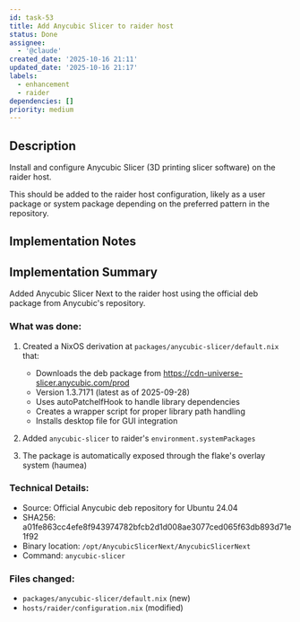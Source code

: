 ```yaml
---
id: task-53
title: Add Anycubic Slicer to raider host
status: Done
assignee:
  - '@claude'
created_date: '2025-10-16 21:11'
updated_date: '2025-10-16 21:17'
labels:
  - enhancement
  - raider
dependencies: []
priority: medium
---
```


## Description

<!-- SECTION:DESCRIPTION:BEGIN -->
Install and configure Anycubic Slicer (3D printing slicer software) on the raider host.

This should be added to the raider host configuration, likely as a user package or system package depending on the preferred pattern in the repository.
<!-- SECTION:DESCRIPTION:END -->

## Implementation Notes

<!-- SECTION:NOTES:BEGIN -->
## Implementation Summary

Added Anycubic Slicer Next to the raider host using the official deb package from Anycubic's repository.

### What was done:
1. Created a NixOS derivation at `packages/anycubic-slicer/default.nix` that:
   - Downloads the deb package from https://cdn-universe-slicer.anycubic.com/prod
   - Version 1.3.7171 (latest as of 2025-09-28)
   - Uses autoPatchelfHook to handle library dependencies
   - Creates a wrapper script for proper library path handling
   - Installs desktop file for GUI integration

2. Added `anycubic-slicer` to raider's `environment.systemPackages`

3. The package is automatically exposed through the flake's overlay system (haumea)

### Technical Details:
- Source: Official Anycubic deb repository for Ubuntu 24.04
- SHA256: a01fe863cc4efe8f943974782bfcb2d1d008ae3077ced065f63db893d71e1f92
- Binary location: `/opt/AnycubicSlicerNext/AnycubicSlicerNext`
- Command: `anycubic-slicer`

### Files changed:
- `packages/anycubic-slicer/default.nix` (new)
- `hosts/raider/configuration.nix` (modified)
<!-- SECTION:NOTES:END -->
